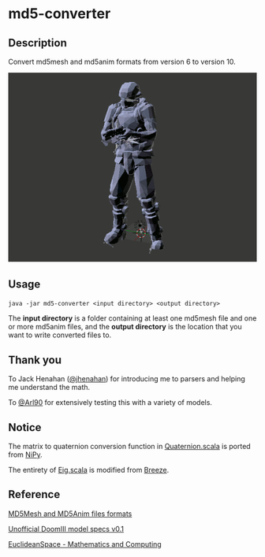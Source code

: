 # md5-converter

## Description

Convert md5mesh and md5anim formats from version 6 to version 10.

![idle animation](idle.gif)

## Usage

`java -jar md5-converter <input directory> <output directory>`

The **input directory** is a folder containing at least one md5mesh file and one or more md5anim files, and the **output directory** is the location that you want to write converted files to.

## Thank you

To Jack Henahan ([@jhenahan](https://github.com/jhenahan)) for introducing me to parsers and helping me understand the math.

To [@Arl90](https://github.com/Arl90) for extensively testing this with a variety of models.

## Notice

The matrix to quaternion conversion function in [Quaternion.scala](src/main/scala/com/mjsonofharry/md5model/math/Quaternion.scala) is ported from [NiPy](https://github.com/nipy/nibabel/blob/master/nibabel/quaternions.py).

The entirety of [Eig.scala](src/main/scala/com/mjsonofharry/md5model/math/Eig.scala) is modified from [Breeze](https://github.com/scalanlp/breeze/blob/master/math/src/main/scala/breeze/linalg/functions/eig.scala).

## Reference

[MD5Mesh and MD5Anim files formats](http://tfc.duke.free.fr/coding/md5-specs-en.html)

[Unofficial DoomIII model specs v0.1](https://www.doomworld.com/forum/topic/57897-alpha-shotgun-mod/?page=4&tab=comments#comment-1581404)

[EuclideanSpace - Mathematics and Computing](https://www.euclideanspace.com/)
